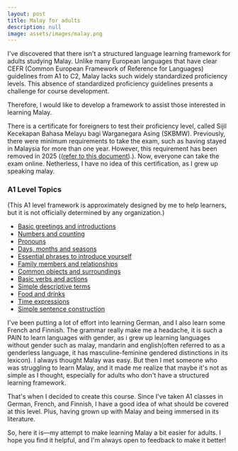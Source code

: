 ```yaml
---
layout: post
title: Malay for adults
description: null
image: assets/images/malay.png
---
```

I've discovered that there isn't a structured language learning framework for adults studying Malay. Unlike many European languages that have clear CEFR (Common European Framework of Reference for Languages) guidelines from A1 to C2, Malay lacks such widely standardized proficiency levels. This absence of standardized proficiency guidelines presents a challenge for course development.

Therefore, I would like to develop a framework to assist those interested in learning Malay.

There is a certificate for foreigners to test their proficiency level, called Sijil Kecekapan Bahasa Melayu bagi Warganegara Asing (SKBMW). Previously, there were minimum requirements to take the exam, such as having stayed in Malaysia for more than one year. However, this requirement has been removed in 2025 ((<a href="https://www.mpm.edu.my/images/dokumen/calon-peperiksaan/skbmw/Arahan_Dan_Panduan_Pendaftaran_Calon_SKBMW_2025.pdf">refer to this document</a>).). Now, everyone can take the exam online. Netherless, I have no idea of this certification, as I grew up speaking malay. 

### A1 Level Topics
(This A1 level framework is approximately designed by me to help learners, but it is not officially determined by any organization.)
- <a href="../27/a1-1.html">Basic greetings and introductions</a>
- <a href="../27/a1-2.html">Numbers and counting</a>
- <a href="../27/a1-3.html">Pronouns</a>
- <a href="../28/a1-4.html">Days, months and seasons</a>
- <a href="../28/a1-5.html">Essential phrases to introduce yourself</a>
- <a href="../28/a1-6.html">Family members and relationships</a>
- <a href="../28/a1-7.html">Common objects and surroundings</a>
- <a href="../28/a1-8.html">Basic verbs and actions</a>
- <a href="../28/a1-9.html">Simple descriptive terms</a>
- <a href="../29/a1-10.html">Food and drinks</a>
- <a href="../29/a1-11.html">Time expressions</a>
- <a href="../29/a1-12.html">Simple sentence construction</a>


I've been putting a lot of effort into learning German, and I also learn some French and Finnish. The grammar really make me a headache, it is such a PAIN to learn languages with gender, as i grew up learning languages without gender such as malay, mandarin and english(often referred to as a genderless language, it has masculine-feminine gendered distinctions in its lexicon). I always thought Malay was easy. But then I met someone who was struggling to learn Malay, and it made me realize that maybe it's not as simple as I thought, especially for adults who don't have a structured learning framework.

That's when I decided to create this course. Since I've taken A1 classes in German, French, and Finnish, I have a good idea of what should be covered at this level. Plus, having grown up with Malay and being immersed in its literature. 

So, here it is—my attempt to make learning Malay a bit easier for adults. I hope you find it helpful, and I'm always open to feedback to make it better!